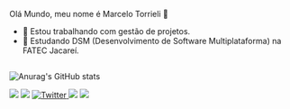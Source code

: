 Olá Mundo, meu nome é Marcelo Torrieli 👋

- 🔭 Estou trabalhando com gestão de projetos.
- 🌱 Estudando DSM (Desenvolvimento de Software Multiplataforma) na FATEC Jacareí.

##

![Anurag's GitHub stats](https://github-readme-stats.vercel.app/api?username=marcelinhonet&show_icons=true&theme=algolia)

<div> 
  <a href="https://www.youtube.com/marcelinhonet" target="_blank"><img src="https://img.shields.io/badge/YouTube-FF0000?style=for-the-badge&logo=youtube&logoColor=white" target="_blank"></a>
  <a href="https://instagram.com/marcelinhonet" target="_blank"><img src="https://img.shields.io/badge/-Instagram-%23E4405F?style=for-the-badge&logo=instagram&logoColor=white" target="_blank"></a>
  <a href="https://twitter.com/marcelotorrieli" target="_blank">
<img src="https://img.shields.io/badge/Twitter-1DA1F2?style=for-the-badge&logo=twitter&logoColor=white" alt="Twitter">
</a>
  <a href = "mailto:marcelotorrieli@gmail.com"><img src="https://img.shields.io/badge/-Gmail-%23333?style=for-the-badge&logo=gmail&logoColor=white" target="_blank"></a>
  <a href="https://www.linkedin.com/in/marcelinhonet" target="_blank"><img src="https://img.shields.io/badge/-LinkedIn-%230077B5?style=for-the-badge&logo=linkedin&logoColor=white" target="_blank"></a> 
</div>


